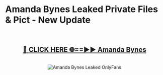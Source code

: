 # Amanda Bynes Leaked Private Files & Pict - New Update
<br>
<div align="center">
<h2><a href="https://mediafilles.blogspot.com/?title=Amanda_Bynes" rel="nofollow">🔴 CLICK HERE 🌐==►► Amanda Bynes</a></h2>
<br>
<a href="https://mediafilles.blogspot.com/?title=Amanda_Bynes" rel="nofollow" data-target="animated-image.originalLink"><img src="https://i.ibb.co.com/WyWwxjT/player-gif2.gif" alt="Amanda Bynes Leaked OnlyFans" style="max-width: 100%; display: inline-block;" data-target="animated-image.originalImage"></a>
</div>
<br>